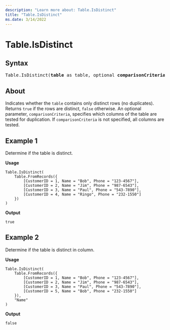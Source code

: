 ```yaml
---
description: "Learn more about: Table.IsDistinct"
title: "Table.IsDistinct"
ms.date: 3/14/2022
---
```

# Table.IsDistinct

## Syntax

<pre>
Table.IsDistinct(<b>table</b> as table, optional <b>comparisonCriteria</b> as any) as logical  
</pre>
  
## About

Indicates whether the `table` contains only distinct rows (no duplicates). Returns `true` if the rows are distinct, `false` otherwise. An optional parameter, `comparisonCriteria`, specifies which columns of the table are tested for duplication. If `comparisonCriteria` is not specified, all columns are tested.

## Example 1

Determine if the table is distinct.

**Usage**

```powerquery-m
Table.IsDistinct(
    Table.FromRecords({
        [CustomerID = 1, Name = "Bob", Phone = "123-4567"],
        [CustomerID = 2, Name = "Jim", Phone = "987-6543"],
        [CustomerID = 3, Name = "Paul", Phone = "543-7890"],
        [CustomerID = 4, Name = "Ringo", Phone = "232-1550"]
    })
)
```

**Output**

`true`

## Example 2

Determine if the table is distinct in column.

**Usage**

```powerquery-m
Table.IsDistinct(
    Table.FromRecords({
        [CustomerID = 1, Name = "Bob", Phone = "123-4567"],
        [CustomerID = 2, Name = "Jim", Phone = "987-6543"],
        [CustomerID = 3, Name = "Paul", Phone = "543-7890"],
        [CustomerID = 5, Name = "Bob", Phone = "232-1550"]
    }),
    "Name"
)
```

**Output**

`false`
